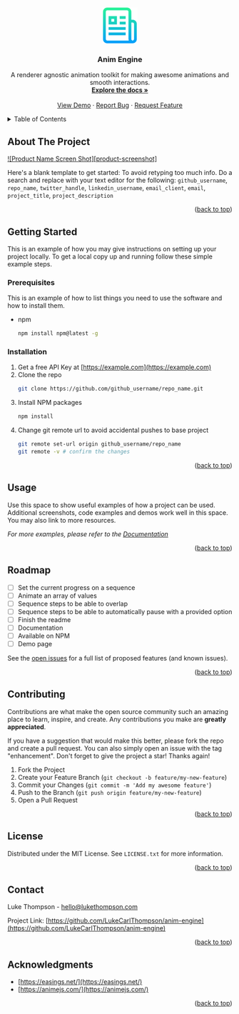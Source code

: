 <a id="readme-top"></a>

<!-- PROJECT LOGO -->
<br />
<div align="center">
  <a href="https://github.com/LukeCarlThompson/anim-engine">
    <img src="public/logo.png" alt="Logo" width="80" height="80">
  </a>

<h3 align="center">Anim Engine</h3>

  <p align="center">
    A renderer agnostic animation toolkit for making awesome animations and smooth interactions.
    <br />
    <a href="https://github.com/LukeCarlThompson/anim-engine"><strong>Explore the docs »</strong></a>
    <br />
    <br />
    <a href="https://github.com/LukeCarlThompson/anim-engine">View Demo</a>
    ·
    <a href="https://github.com/LukeCarlThompson/anim-engine/issues/new?labels=bug&template=bug-report---.md">Report Bug</a>
    ·
    <a href="https://github.com/LukeCarlThompson/anim-engine/issues/new?labels=enhancement&template=feature-request---.md">Request Feature</a>
  </p>
</div>

<!-- TABLE OF CONTENTS -->
<details>
  <summary>Table of Contents</summary>
  <ol>
    <li>
      <a href="#about-the-project">About The Project</a>
    </li>
    <li>
      <a href="#getting-started">Getting Started</a>
      <ul>
        <li><a href="#prerequisites">Prerequisites</a></li>
        <li><a href="#installation">Installation</a></li>
      </ul>
    </li>
    <li><a href="#usage">Usage</a></li>
    <li><a href="#roadmap">Roadmap</a></li>
    <li><a href="#contributing">Contributing</a></li>
    <li><a href="#license">License</a></li>
    <li><a href="#contact">Contact</a></li>
  </ol>
</details>

<!-- ABOUT THE PROJECT -->

## About The Project

[![Product Name Screen Shot][product-screenshot]](https://example.com)

Here's a blank template to get started: To avoid retyping too much info. Do a search and replace with your text editor for the following: `github_username`, `repo_name`, `twitter_handle`, `linkedin_username`, `email_client`, `email`, `project_title`, `project_description`

<p align="right">(<a href="#readme-top">back to top</a>)</p>

<!-- GETTING STARTED -->

## Getting Started

This is an example of how you may give instructions on setting up your project locally.
To get a local copy up and running follow these simple example steps.

### Prerequisites

This is an example of how to list things you need to use the software and how to install them.

- npm
  ```sh
  npm install npm@latest -g
  ```

### Installation

1. Get a free API Key at [https://example.com](https://example.com)
1. Clone the repo
   ```sh
   git clone https://github.com/github_username/repo_name.git
   ```
1. Install NPM packages
   ```sh
   npm install
   ```
1. Change git remote url to avoid accidental pushes to base project
   ```sh
   git remote set-url origin github_username/repo_name
   git remote -v # confirm the changes
   ```

<p align="right">(<a href="#readme-top">back to top</a>)</p>

<!-- USAGE EXAMPLES -->

## Usage

Use this space to show useful examples of how a project can be used. Additional screenshots, code examples and demos work well in this space. You may also link to more resources.

_For more examples, please refer to the [Documentation](https://example.com)_

<p align="right">(<a href="#readme-top">back to top</a>)</p>

<!-- ROADMAP -->

## Roadmap

- [ ] Set the current progress on a sequence
- [ ] Animate an array of values
- [ ] Sequence steps to be able to overlap
- [ ] Sequence steps to be able to automatically pause with a provided option
- [ ] Finish the readme
- [ ] Documentation
- [ ] Available on NPM
- [ ] Demo page

See the [open issues](https://github.com/LukeCarlThompson/anim-engine/issues) for a full list of proposed features (and known issues).

<p align="right">(<a href="#readme-top">back to top</a>)</p>

<!-- CONTRIBUTING -->

## Contributing

Contributions are what make the open source community such an amazing place to learn, inspire, and create. Any contributions you make are **greatly appreciated**.

If you have a suggestion that would make this better, please fork the repo and create a pull request. You can also simply open an issue with the tag "enhancement".
Don't forget to give the project a star! Thanks again!

1. Fork the Project
2. Create your Feature Branch (`git checkout -b feature/my-new-feature`)
3. Commit your Changes (`git commit -m 'Add my awesome feature'`)
4. Push to the Branch (`git push origin feature/my-new-feature`)
5. Open a Pull Request

<p align="right">(<a href="#readme-top">back to top</a>)</p>

<!-- LICENSE -->

## License

Distributed under the MIT License. See `LICENSE.txt` for more information.

<p align="right">(<a href="#readme-top">back to top</a>)</p>

<!-- CONTACT -->

## Contact

Luke Thompson - hello@lukethompson.com

Project Link: [https://github.com/LukeCarlThompson/anim-engine](https://github.com/LukeCarlThompson/anim-engine)

<p align="right">(<a href="#readme-top">back to top</a>)</p>

<!-- ACKNOWLEDGMENTS -->

## Acknowledgments

- [https://easings.net/](https://easings.net/)
- [https://animejs.com/](https://animejs.com/)

<p align="right">(<a href="#readme-top">back to top</a>)</p>
